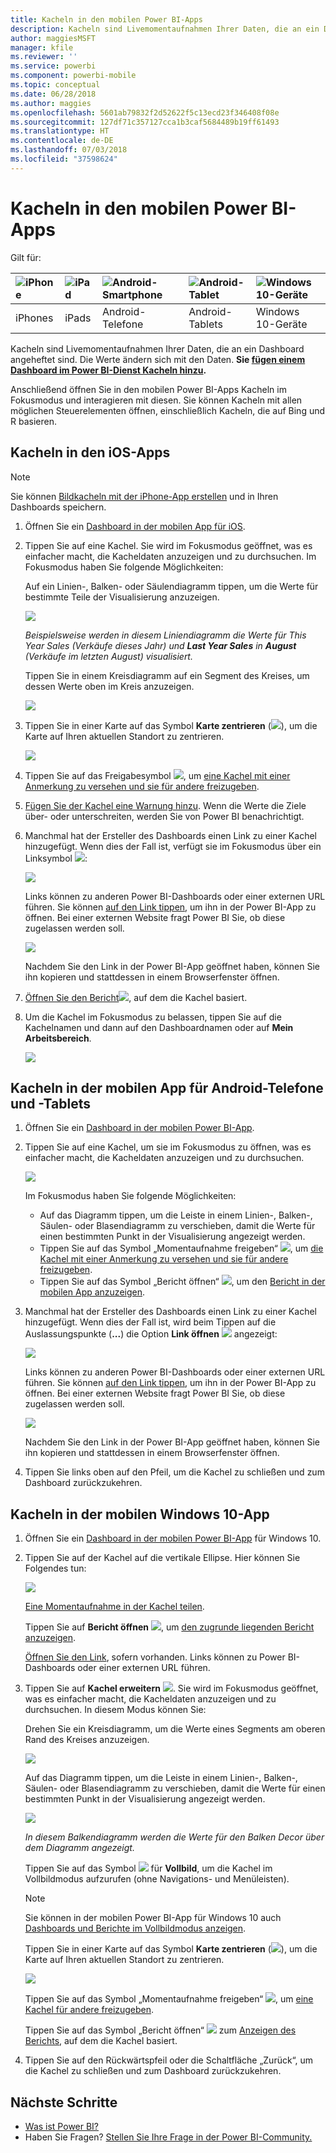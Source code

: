 ```yaml
---
title: Kacheln in den mobilen Power BI-Apps
description: Kacheln sind Livemomentaufnahmen Ihrer Daten, die an ein Dashboard angeheftet sind. Erfahren Sie, wie Sie mit Kacheln in den mobilen Power BI-Apps interagieren.
author: maggiesMSFT
manager: kfile
ms.reviewer: ''
ms.service: powerbi
ms.component: powerbi-mobile
ms.topic: conceptual
ms.date: 06/28/2018
ms.author: maggies
ms.openlocfilehash: 5601ab79832f2d52622f5c13ecd23f346408f08e
ms.sourcegitcommit: 127df71c357127cca1b3caf5684489b19ff61493
ms.translationtype: HT
ms.contentlocale: de-DE
ms.lasthandoff: 07/03/2018
ms.locfileid: "37598624"
---
```

# <a name="explore-tiles-in-the-power-bi-mobile-apps"></a>Kacheln in den mobilen Power BI-Apps
Gilt für:

| ![iPhone](media/mobile-tiles-in-the-mobile-apps/iphone-logo-50-px.png) | ![iPad](media/mobile-tiles-in-the-mobile-apps/ipad-logo-50-px.png) | ![Android-Smartphone](media/mobile-tiles-in-the-mobile-apps/android-phone-logo-50-px.png) | ![Android-Tablet](media/mobile-tiles-in-the-mobile-apps/android-tablet-logo-50-px.png) | ![Windows 10-Geräte](media/mobile-tiles-in-the-mobile-apps/win-10-logo-50-px.png) |
|:--- |:--- |:--- |:--- |:--- |
| iPhones |iPads |Android-Telefone |Android-Tablets |Windows 10-Geräte |

Kacheln sind Livemomentaufnahmen Ihrer Daten, die an ein Dashboard angeheftet sind. Die Werte ändern sich mit den Daten. **Sie [fügen einem Dashboard im Power BI-Dienst Kacheln hinzu](service-dashboard-tiles.md).** 

Anschließend öffnen Sie in den mobilen Power BI-Apps Kacheln im Fokusmodus und interagieren mit diesen. Sie können Kacheln mit allen möglichen Steuerelementen öffnen, einschließlich Kacheln, die auf Bing und R basieren.

## <a name="tiles-in-the-ios-apps"></a>Kacheln in den iOS-Apps
> [!NOTE]
> Sie können [Bildkacheln mit der iPhone-App erstellen](mobile-iphone-app-get-started.md) und in Ihren Dashboards speichern.
> 
> 

1. Öffnen Sie ein [Dashboard in der mobilen App für iOS](mobile-apps-view-dashboard.md).
2. Tippen Sie auf eine Kachel. Sie wird im Fokusmodus geöffnet, was es einfacher macht, die Kacheldaten anzuzeigen und zu durchsuchen. Im Fokusmodus haben Sie folgende Möglichkeiten:
   
   Auf ein Linien-, Balken- oder Säulendiagramm tippen, um die Werte für bestimmte Teile der Visualisierung anzuzeigen.
   
    ![](media/mobile-tiles-in-the-mobile-apps/power-bi-iphone-line-tile-values.png)
   
   <em>Beispielsweise werden in diesem Liniendiagramm die Werte für **This Year Sales</em>* (Verkäufe dieses Jahr) und **Last Year Sales** in **August** (Verkäufe im letzten August) visualisiert.*  
   
   Tippen Sie in einem Kreisdiagramm auf ein Segment des Kreises, um dessen Werte oben im Kreis anzuzeigen.  
   
   ![](media/mobile-tiles-in-the-mobile-apps/power-bi-ipad-tile-pie.png)
3. Tippen Sie in einer Karte auf das Symbol **Karte zentrieren** (![](media/mobile-tiles-in-the-mobile-apps/power-bi-center-map-icon.png)), um die Karte auf Ihren aktuellen Standort zu zentrieren.
   
     ![](media/mobile-tiles-in-the-mobile-apps/power-bi-ipad-center-map.png)
4. Tippen Sie auf das Freigabesymbol ![](media/mobile-tiles-in-the-mobile-apps/power-bi-iphone-share-icon.png), um [eine Kachel mit einer Anmerkung zu versehen und sie für andere freizugeben](mobile-annotate-and-share-a-tile-from-the-mobile-apps.md).
5. [Fügen Sie der Kachel eine Warnung hinzu](mobile-set-data-alerts-in-the-mobile-apps.md). Wenn die Werte die Ziele über- oder unterschreiten, werden Sie von Power BI benachrichtigt.
6. Manchmal hat der Ersteller des Dashboards einen Link zu einer Kachel hinzugefügt. Wenn dies der Fall ist, verfügt sie im Fokusmodus über ein Linksymbol ![](media/mobile-tiles-in-the-mobile-apps/power-bi-iphone-link-icon.png):
   
    ![](media/mobile-tiles-in-the-mobile-apps/power-bi-iphone-tile-link.png)
   
    Links können zu anderen Power BI-Dashboards oder einer externen URL führen. Sie können [auf den Link tippen](service-dashboard-edit-tile.md#hyperlink), um ihn in der Power BI-App zu öffnen. Bei einer externen Website fragt Power BI Sie, ob diese zugelassen werden soll.
   
    ![](media/mobile-tiles-in-the-mobile-apps/pbi_andr_openlinkmessage.png)
   
    Nachdem Sie den Link in der Power BI-App geöffnet haben, können Sie ihn kopieren und stattdessen in einem Browserfenster öffnen.
7. [Öffnen Sie den Bericht](mobile-reports-in-the-mobile-apps.md)![](media/mobile-tiles-in-the-mobile-apps/power-bi-ipad-open-report-icon.png), auf dem die Kachel basiert.
8. Um die Kachel im Fokusmodus zu belassen, tippen Sie auf die Kachelnamen und dann auf den Dashboardnamen oder auf **Mein Arbeitsbereich**.
   
    ![](media/mobile-tiles-in-the-mobile-apps/power-bi-ipad-tile-breadcrumb.png)

## <a name="tiles-in-the-mobile-app-for-android-phones-and-tablets"></a>Kacheln in der mobilen App für Android-Telefone und -Tablets
1. Öffnen Sie ein [Dashboard in der mobilen Power BI-App](mobile-apps-view-dashboard.md).
2. Tippen Sie auf eine Kachel, um sie im Fokusmodus zu öffnen, was es einfacher macht, die Kacheldaten anzuzeigen und zu durchsuchen.
   
   ![](media/mobile-tiles-in-the-mobile-apps/power-bi-android-tablet-tile.png)
   
    Im Fokusmodus haben Sie folgende Möglichkeiten:
   
   * Auf das Diagramm tippen, um die Leiste in einem Linien-, Balken-, Säulen- oder Blasendiagramm zu verschieben, damit die Werte für einen bestimmten Punkt in der Visualisierung angezeigt werden.  
   * Tippen Sie auf das Symbol „Momentaufnahme freigeben“ ![](media/mobile-tiles-in-the-mobile-apps/pbi_andr_sharesnapicon.png), um [die Kachel mit einer Anmerkung zu versehen und sie für andere freizugeben](mobile-annotate-and-share-a-tile-from-the-mobile-apps.md).
   * Tippen Sie auf das Symbol „Bericht öffnen“ ![](media/mobile-tiles-in-the-mobile-apps/power-bi-android-tablet-open-report-icon.png), um den [Bericht in der mobilen App anzuzeigen](mobile-reports-in-the-mobile-apps.md).
3. Manchmal hat der Ersteller des Dashboards einen Link zu einer Kachel hinzugefügt. Wenn dies der Fall ist, wird beim Tippen auf die Auslassungspunkte (**...**) die Option **Link öffnen** ![](media/mobile-tiles-in-the-mobile-apps/power-bi-iphone-link-icon.png) angezeigt:
   
    ![](media/mobile-tiles-in-the-mobile-apps/power-bi-android-tile-link.png)
   
    Links können zu anderen Power BI-Dashboards oder einer externen URL führen. Sie können [auf den Link tippen](service-dashboard-edit-tile.md#hyperlink), um ihn in der Power BI-App zu öffnen. Bei einer externen Website fragt Power BI Sie, ob diese zugelassen werden soll.
   
    ![](media/mobile-tiles-in-the-mobile-apps/pbi_andr_openlinkmessage.png)
   
    Nachdem Sie den Link in der Power BI-App geöffnet haben, können Sie ihn kopieren und stattdessen in einem Browserfenster öffnen.
4. Tippen Sie links oben auf den Pfeil, um die Kachel zu schließen und zum Dashboard zurückzukehren.

## <a name="tiles-in-the-windows-10-mobile-app"></a>Kacheln in der mobilen Windows 10-App
1. Öffnen Sie ein [Dashboard in der mobilen Power BI-App](mobile-apps-view-dashboard.md) für Windows 10.
2. Tippen Sie auf der Kachel auf die vertikale Ellipse. Hier können Sie Folgendes tun: 
   
    ![](media/mobile-tiles-in-the-mobile-apps/pbi_win10tileellpslink.png)
   
    [Eine Momentaufnahme in der Kachel teilen](mobile-share-tile-windows-10-phone-app.md).
   
    Tippen Sie auf **Bericht öffnen** ![](media/mobile-tiles-in-the-mobile-apps/power-bi-ipad-open-report-icon.png), um [den zugrunde liegenden Bericht anzuzeigen](mobile-reports-in-the-mobile-apps.md).
   
    [Öffnen Sie den Link](service-dashboard-edit-tile.md#hyperlink), sofern vorhanden. Links können zu Power BI-Dashboards oder einer externen URL führen.
3. Tippen Sie auf **Kachel erweitern** ![](media/mobile-tiles-in-the-mobile-apps/power-bi-windows-10-focus-mode-icon.png). Sie wird im Fokusmodus geöffnet, was es einfacher macht, die Kacheldaten anzuzeigen und zu durchsuchen. In diesem Modus können Sie:
   
   Drehen Sie ein Kreisdiagramm, um die Werte eines Segments am oberen Rand des Kreises anzuzeigen.  
   
   ![](media/mobile-tiles-in-the-mobile-apps/power-bi-windows-10-pie-focus-mode.png)
   
   Auf das Diagramm tippen, um die Leiste in einem Linien-, Balken-, Säulen- oder Blasendiagramm zu verschieben, damit die Werte für einen bestimmten Punkt in der Visualisierung angezeigt werden.  
   
   ![](media/mobile-tiles-in-the-mobile-apps/pbi_win10ph_bartile0316.png)
   
   <em>In diesem Balkendiagramm werden die Werte für den Balken **Decor</em>* über dem Diagramm angezeigt.*
   
   Tippen Sie auf das Symbol ![](media/mobile-tiles-in-the-mobile-apps/power-bi-full-screen-icon.png) für **Vollbild**, um die Kachel im Vollbildmodus aufzurufen (ohne Navigations- und Menüleisten).
   
   > [!NOTE]
   > Sie können in der mobilen Power BI-App für Windows 10 auch [Dashboards und Berichte im Vollbildmodus anzeigen](mobile-windows-10-app-presentation-mode.md).
   > 
   > 
   
   Tippen Sie in einer Karte auf das Symbol **Karte zentrieren** (![](media/mobile-tiles-in-the-mobile-apps/power-bi-center-map-icon.png)), um die Karte auf Ihren aktuellen Standort zu zentrieren.
   
   ![](media/mobile-tiles-in-the-mobile-apps/power-bi-windows-10-center-map.png)
   
   Tippen Sie auf das Symbol „Momentaufnahme freigeben“ ![](media/mobile-tiles-in-the-mobile-apps/pbi_win10ph_shareicon.png), um [eine Kachel für andere freizugeben](mobile-share-tile-windows-10-phone-app.md).   
   
   Tippen Sie auf das Symbol „Bericht öffnen“ ![](media/mobile-tiles-in-the-mobile-apps/power-bi-ipad-open-report-icon.png) zum [Anzeigen des Berichts](mobile-reports-in-the-mobile-apps.md), auf dem die Kachel basiert. 
4. Tippen Sie auf den Rückwärtspfeil oder die Schaltfläche „Zurück“, um die Kachel zu schließen und zum Dashboard zurückzukehren.

## <a name="next-steps"></a>Nächste Schritte
* [Was ist Power BI?](power-bi-overview.md)
* Haben Sie Fragen? [Stellen Sie Ihre Frage in der Power BI-Community.](http://community.powerbi.com/)

